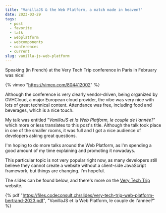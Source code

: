 ```yaml
---
title: "VanillaJS & the Web Platform, a match made in heaven?"
date: 2023-03-29
tags: 
  - post
  - favorite
  - talk
  - webplatform
  - webcomponents
  - conferences
  - current
slug: vanilla-js-web-platform
---
```


Speaking (in French) at the Very Tech Trip conference in Paris in February was nice!

<!-- excerpt -->

{% vimeo
  "https://vimeo.com/804412002"
%}

Although the conference is very clearly vendor-driven, being organized by OVHCloud, a major European cloud provider, the vibe was very nice with lots of great technical content. Attendance was free, including food and beverages, which is a nice touch.

My talk was entitled "_VanillaJS et la Web Platform, le couple de l'année?_" which more or less translates to this post's title. Although the talk took place in one of the smaller rooms, it was full and I got a nice audience of developers asking great questions.

I'm hoping to do more talks around the Web Platform, as I'm spending a good amount of my time explaining and promoting it nowadays.

This particular topic is not very popular right now, as many developers still believe they cannot create a website without a client-side JavaScript framework, but things are changing. I'm hopeful.

The slides can be found below, and there's more on the
[Very Tech Trip](https://verytechtrip.com/) website.

{% pdf 
  "https://files.codeconsult.ch/slides/very-tech-trip-web-platform-bertrand-2023.pdf",
  "VanillaJS et la Web Platform, le couple de l'année?"
%}